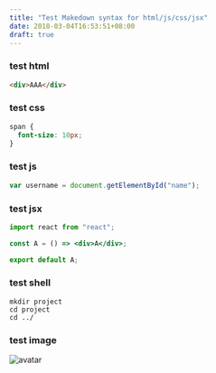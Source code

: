 ```yaml
---
title: "Test Makedown syntax for html/js/css/jsx"
date: 2018-03-04T16:53:51+08:00
draft: true
---
```


### test html

```html
<div>AAA</div>
```

### test css

```css
span {
  font-size: 10px;
}
```

### test js

```js
var username = document.getElementById("name");
```

### test jsx

```jsx
import react from "react";

const A = () => <div>A</div>;

export default A;
```

### test shell

```
mkdir project
cd project
cd ../
```

### test image

![avatar](/images/avatar.jpeg)
